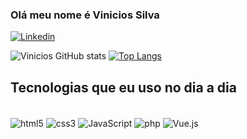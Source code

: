 ### Olá meu nome é Vinicios Silva 

[![Linkedin](https://img.shields.io/badge/LinkedIn-0077B5?style=for-the-badge&logo=linkedin&logoColor=white)](https://www.linkedin.com/in/vinicios-silva01/)


![Vinicios GitHub stats](https://github-readme-stats.vercel.app/api?username=ZzZVini&show_icons=true&theme=radical)
[![Top Langs](https://github-readme-stats.vercel.app/api/top-langs/?username=anuraghazra&layout=compact)](https://github.com/anuraghazra/github-readme-stats)


## Tecnologias que eu uso no dia a dia 

<div style="display: inline_block"></br>
 <img align="center" alt="html5" src="https://img.shields.io/badge/HTML5-E34F26?style=for-the-badge&logo=html5&logoColor=white"/>
 <img align="center" alt="css3" src="https://img.shields.io/badge/CSS3-1572B6?style=for-the-badge&logo=css3&logoColor=white"/>
 <img align="center" alt="JavaScript" src="https://img.shields.io/badge/JavaScript-F7DF1E?style=for-the-badge&logo=javascript&logoColor=black"/>
 <img align="center" alt="php" src="https://img.shields.io/badge/PHP-777BB4?style=for-the-badge&logo=php&logoColor=white"/>
 <img align="center" alt="Vue.js" src="https://img.shields.io/badge/Vue.js-4FC08D?logo=vuedotjs&logoColor=fff"/>
</div>
